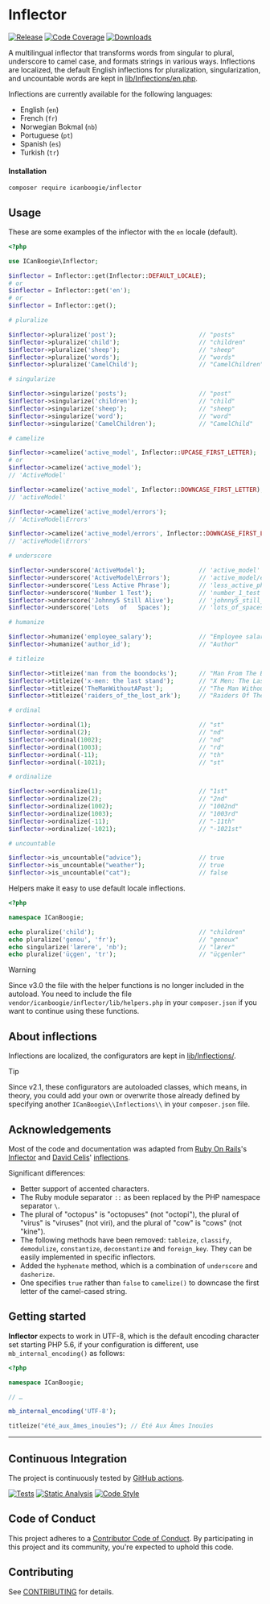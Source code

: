 # Inflector

[![Release](https://img.shields.io/packagist/v/icanboogie/inflector.svg)](https://packagist.org/packages/icanboogie/inflector)
[![Code Coverage](https://coveralls.io/repos/github/ICanBoogie/Inflector/badge.svg?branch=main)](https://coveralls.io/r/ICanBoogie/Inflector?branch=main)
[![Downloads](https://img.shields.io/packagist/dm/icanboogie/inflector.svg)](https://packagist.org/packages/icanboogie/inflector)

A multilingual inflector that transforms words from singular to plural, underscore to camel case,
and formats strings in various ways. Inflections are localized, the default English inflections for
pluralization, singularization, and uncountable words are kept in [lib/Inflections/en.php][].

Inflections are currently available for the following languages:

- English (`en`)
- French (`fr`)
- Norwegian Bokmal (`nb`)
- Portuguese (`pt`)
- Spanish (`es`)
- Turkish (`tr`)



#### Installation

```shell
composer require icanboogie/inflector
```



## Usage

These are some examples of the inflector with the `en` locale (default).

```php
<?php

use ICanBoogie\Inflector;

$inflector = Inflector::get(Inflector::DEFAULT_LOCALE);
# or
$inflector = Inflector::get('en');
# or
$inflector = Inflector::get();

# pluralize

$inflector->pluralize('post');                       // "posts"
$inflector->pluralize('child');                      // "children"
$inflector->pluralize('sheep');                      // "sheep"
$inflector->pluralize('words');                      // "words"
$inflector->pluralize('CamelChild');                 // "CamelChildren"

# singularize

$inflector->singularize('posts');                    // "post"
$inflector->singularize('children');                 // "child"
$inflector->singularize('sheep');                    // "sheep"
$inflector->singularize('word');                     // "word"
$inflector->singularize('CamelChildren');            // "CamelChild"

# camelize

$inflector->camelize('active_model', Inflector::UPCASE_FIRST_LETTER);
# or
$inflector->camelize('active_model');
// 'ActiveModel'

$inflector->camelize('active_model', Inflector::DOWNCASE_FIRST_LETTER);
// 'activeModel'

$inflector->camelize('active_model/errors');
// 'ActiveModel\Errors'

$inflector->camelize('active_model/errors', Inflector::DOWNCASE_FIRST_LETTER);
// 'activeModel\Errors'

# underscore

$inflector->underscore('ActiveModel');               // 'active_model'
$inflector->underscore('ActiveModel\Errors');        // 'active_model/errors'
$inflector->underscore('Less Active Phrase');        // 'less_active_phrase'
$inflector->underscore('Number 1 Test');             // 'number_1_test'
$inflector->underscore('Johnny5 Still Alive');       // 'johnny5_still_alive'
$inflector->underscore('Lots   of   Spaces');        // 'lots_of_spaces'

# humanize

$inflector->humanize('employee_salary');             // "Employee salary"
$inflector->humanize('author_id');                   // "Author"

# titleize

$inflector->titleize('man from the boondocks');      // "Man From The Boondocks"
$inflector->titleize('x-men: the last stand');       // "X Men: The Last Stand"
$inflector->titleize('TheManWithoutAPast');          // "The Man Without A Past"
$inflector->titleize('raiders_of_the_lost_ark');     // "Raiders Of The Lost Ark"

# ordinal

$inflector->ordinal(1);                              // "st"
$inflector->ordinal(2);                              // "nd"
$inflector->ordinal(1002);                           // "nd"
$inflector->ordinal(1003);                           // "rd"
$inflector->ordinal(-11);                            // "th"
$inflector->ordinal(-1021);                          // "st"

# ordinalize

$inflector->ordinalize(1);                           // "1st"
$inflector->ordinalize(2);                           // "2nd"
$inflector->ordinalize(1002);                        // "1002nd"
$inflector->ordinalize(1003);                        // "1003rd"
$inflector->ordinalize(-11);                         // "-11th"
$inflector->ordinalize(-1021);                       // "-1021st"

# uncountable

$inflector->is_uncountable("advice");                // true
$inflector->is_uncountable("weather");               // true
$inflector->is_uncountable("cat");                   // false
```

Helpers make it easy to use default locale inflections.

```php
<?php

namespace ICanBoogie;

echo pluralize('child');                             // "children"
echo pluralize('genou', 'fr');                       // "genoux"
echo singularize('lærere', 'nb');                    // "lærer"
echo pluralize('üçgen', 'tr');                       // "üçgenler"
```

> [!WARNING]
> Since v3.0 the file with the helper functions is no longer included in the
> autoload.
> You need to include the file `vendor/icanboogie/inflector/lib/helpers.php`
> in your `composer.json` if you want to continue using these functions.


## About inflections

Inflections are localized, the configurators are kept in [lib/Inflections/][].

> [!TIP]
> Since v2.1, these configurators are autoloaded classes, which means, in theory, you could add your
> own or overwrite those already defined by specifying another `ICanBoogie\\Inflections\\` in your
> `composer.json` file.



## Acknowledgements

Most of the code and documentation was adapted from [Ruby On Rails](http://rubyonrails.org/)'s
[Inflector](http://api.rubyonrails.org/classes/ActiveSupport/Inflector.html) and
[David Celis](https://github.com/davidcelis)' [inflections](https://github.com/davidcelis/inflections).

Significant differences:

- Better support of accented characters.
- The Ruby module separator `::` as been replaced by the PHP namespace separator `\`.
- The plural of "octopus" is "octopuses" (not "octopi"), the plural of "virus" is "viruses"
  (not viri), and the plural of "cow" is "cows" (not "kine").
- The following methods have been removed: `tableize`, `classify`, `demodulize`,
  `constantize`, `deconstantize` and `foreign_key`. They can be easily implemented in specific inflectors.
- Added the `hyphenate` method, which is a combination of `underscore` and `dasherize`.
- One specifies `true` rather than `false` to `camelize()` to downcase the first letter of the camel-cased string.



## Getting started

**Inflector** expects to work in UTF-8, which is the default encoding character set starting
PHP 5.6, if your configuration is different, use `mb_internal_encoding()` as follows:

```php
<?php

namespace ICanBoogie;

// …

mb_internal_encoding('UTF-8');

titleize("été_aux_âmes_inouïes"); // Été Aux Âmes Inouïes
```



----------



## Continuous Integration

The project is continuously tested by [GitHub actions](https://github.com/ICanBoogie/Inflector/actions).

[![Tests](https://github.com/ICanBoogie/Inflector/actions/workflows/test.yml/badge.svg?branch=main)](https://github.com/ICanBoogie/Inflector/actions/workflows/test.yml)
[![Static Analysis](https://github.com/ICanBoogie/Inflector/actions/workflows/static-analysis.yml/badge.svg?branch=main)](https://github.com/ICanBoogie/Inflector/actions/workflows/static-analysis.yml)
[![Code Style](https://github.com/ICanBoogie/Inflector/actions/workflows/code-style.yml/badge.svg?branch=main)](https://github.com/ICanBoogie/Inflector/actions/workflows/code-style.yml)



## Code of Conduct

This project adheres to a [Contributor Code of Conduct](CODE_OF_CONDUCT.md). By participating in
this project and its community, you're expected to uphold this code.



## Contributing

See [CONTRIBUTING](CONTRIBUTING.md) for details.



[lib/Inflections/]: lib/Inflections/
[lib/Inflections/en.php]: lib/Inflections/en.php
